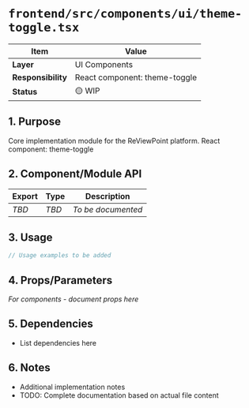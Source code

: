 # `frontend/src/components/ui/theme-toggle.tsx`

| Item               | Value                                                              |
| ------------------ | ------------------------------------------------------------------ |
| **Layer**          | UI Components                                                           |
| **Responsibility** | React component: theme-toggle                                                   |
| **Status**         | 🟡 WIP                                                            |

## 1. Purpose

Core implementation module for the ReViewPoint platform. React component: theme-toggle

## 2. Component/Module API

| Export       | Type     | Description            |
| ------------ | -------- | ---------------------- |
| *TBD*        | *TBD*    | *To be documented*     |

## 3. Usage

```typescript
// Usage examples to be added
```

## 4. Props/Parameters

*For components - document props here*

## 5. Dependencies

- List dependencies here

## 6. Notes

- Additional implementation notes
- TODO: Complete documentation based on actual file content
